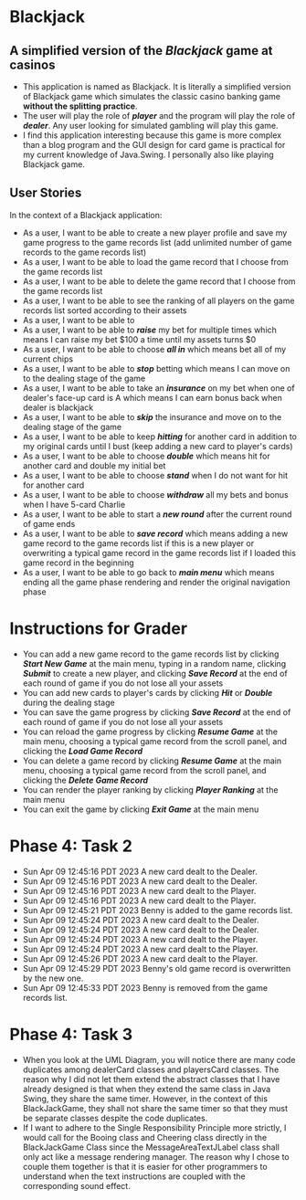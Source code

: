 # Blackjack
## A simplified version of the *Blackjack* game at casinos
- This application is named as Blackjack. It is literally a simplified version of Blackjack game which simulates
the classic casino banking game **without the splitting practice**. 
- The user will play the role of ***player*** and the program will play the role of ***dealer***. Any user looking for simulated gambling will play this game. 
- I find this application interesting because this game is more complex than a blog program and the GUI design for card game is practical for my 
current knowledge of Java.Swing. I personally also like playing Blackjack game.

## User Stories
In the context of a Blackjack application:
- As a user, I want to be able to create a new player profile and save my game progress to the game records list (add unlimited number of game records to the game records list)
- As a user, I want to be able to load the game record that I choose from the game records list
- As a user, I want to be able to delete the game record that I choose from the game records list
- As a user, I want to be able to see the ranking of all players on the game records list sorted according to their assets
- As a user, I want to be able to 
- As a user, I want to be able to ***raise*** my bet for multiple times which means I can raise my bet $100 a time until my assets turns $0
- As a user, I want to be able to choose ***all in*** which means bet all of my current chips
- As a user, I want to be able to ***stop*** betting which means I can move on to the dealing stage of the game
- As a user, I want to be able to take an ***insurance*** on my bet when one of dealer's face-up card is A which means I can earn bonus back when dealer is blackjack
- As a user, I want to be able to ***skip*** the insurance and move on to the dealing stage of the game
- As a user, I want to be able to keep ***hitting*** for another card in addition to my original cards until I bust (keep adding a new card to player's cards)
- As a user, I want to be able to choose ***double*** which means hit for another card and double my initial bet
- As a user, I want to be able to choose ***stand*** when I do not want for hit for another card
- As a user, I want to be able to choose ***withdraw*** all my bets and bonus when I have 5-card Charlie
- As a user, I want to be able to start a ***new round*** after the current round of game ends
- As a user, I want to be able to ***save record*** which means adding a new game record to the game records list if this is a new player or overwriting a typical game record in the game records list if I loaded this game record in the beginning
- As a user, I want to be able to go back to ***main menu*** which means ending all the game phase rendering and render the original navigation phase

# Instructions for Grader
- You can add a new game record to the game records list by clicking ***Start New Game*** at the main menu, typing in a random name, clicking ***Submit*** to create a new player, and clicking ***Save Record*** at the end of each round of game if you do not lose all your assets
- You can add new cards to player's cards by clicking ***Hit*** or ***Double*** during the dealing stage
- You can save the game progress by clicking ***Save Record*** at the end of each round of game if you do not lose all your assets
- You can reload the game progress by clicking ***Resume Game*** at the main menu, choosing a typical game record from the scroll panel, and clicking the ***Load Game Record***
- You can delete a game record by clicking ***Resume Game*** at the main menu, choosing a typical game record from the scroll panel, and clicking the ***Delete Game Record***
- You can render the player ranking by clicking ***Player Ranking*** at the main menu
- You can exit the game by clicking ***Exit Game*** at the main menu

# Phase 4: Task 2
- Sun Apr 09 12:45:16 PDT 2023 A new card dealt to the Dealer.
- Sun Apr 09 12:45:16 PDT 2023 A new card dealt to the Dealer.
- Sun Apr 09 12:45:16 PDT 2023 A new card dealt to the Player.
- Sun Apr 09 12:45:16 PDT 2023 A new card dealt to the Player.
- Sun Apr 09 12:45:21 PDT 2023 Benny is added to the game records list.
- Sun Apr 09 12:45:24 PDT 2023 A new card dealt to the Dealer.
- Sun Apr 09 12:45:24 PDT 2023 A new card dealt to the Dealer.
- Sun Apr 09 12:45:24 PDT 2023 A new card dealt to the Player.
- Sun Apr 09 12:45:24 PDT 2023 A new card dealt to the Player.
- Sun Apr 09 12:45:26 PDT 2023 A new card dealt to the Player.
- Sun Apr 09 12:45:29 PDT 2023 Benny's old game record is overwritten by the new one.
- Sun Apr 09 12:45:33 PDT 2023 Benny is removed from the game records list.

# Phase 4: Task 3
- When you look at the UML Diagram, you will notice there are many code duplicates among dealerCard classes and playersCard 
classes. The reason why I did not let them extend the abstract classes that I have already designed is that when they extend 
the same class in Java Swing, they share the same timer. However, in the context of this BlackJackGame, they shall not share
the same timer so that they must be separate classes despite the code duplicates.
- If I want to adhere to the Single Responsibility Principle more strictly, I would call for the Booing class and Cheering class 
directly in the BlackJackGame Class since the MessageAreaTextJLabel class shall only act like a message rendering manager. 
The reason why I chose to couple them together is that it is easier for other programmers to understand when the text instructions 
are coupled with the corresponding sound effect.